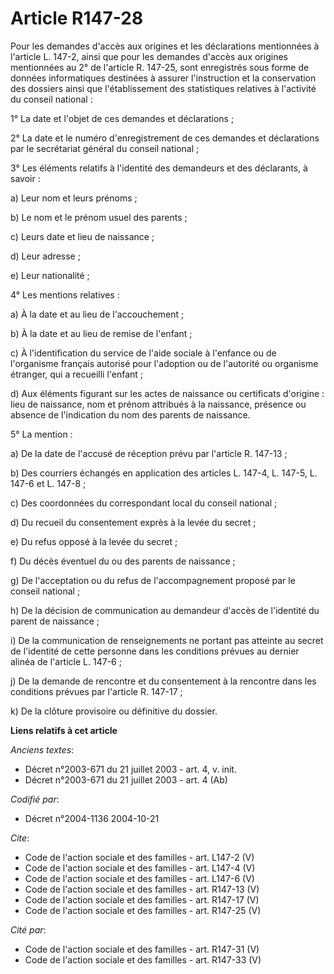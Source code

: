 # Article R147-28

Pour les demandes d'accès aux origines et les déclarations mentionnées à l'article L. 147-2, ainsi que pour les demandes
d'accès aux origines mentionnées au 2° de l'article R. 147-25, sont enregistrés sous forme de données informatiques destinées
à assurer l'instruction et la conservation des dossiers ainsi que l'établissement des statistiques relatives à l'activité du
conseil national : 

1° La date et l'objet de ces demandes et déclarations ; 

2° La date et le numéro d'enregistrement de ces demandes et déclarations par le secrétariat général du conseil national ; 

3° Les éléments relatifs à l'identité des demandeurs et des déclarants, à savoir : 

a) Leur nom et leurs prénoms ; 

b) Le nom et le prénom usuel des parents ; 

c) Leurs date et lieu de naissance ; 

d) Leur adresse ; 

e) Leur nationalité ; 

4° Les mentions relatives : 

a) À la date et au lieu de l'accouchement ; 

b) À la date et au lieu de remise de l'enfant ; 

c) À l'identification du service de l'aide sociale à l'enfance ou de l'organisme français autorisé pour l'adoption ou de
l'autorité ou organisme étranger, qui a recueilli l'enfant ; 

d) Aux éléments figurant sur les actes de naissance ou certificats d'origine : lieu de naissance, nom et prénom attribués à
la naissance, présence ou absence de l'indication du nom des parents de naissance. 

5° La mention : 

a) De la date de l'accusé de réception prévu par l'article R. 147-13 ; 

b) Des courriers échangés en application des articles L. 147-4, L. 147-5, L. 147-6 et L. 147-8 ; 

c) Des coordonnées du correspondant local du conseil national ; 

d) Du recueil du consentement exprès à la levée du secret ; 

e) Du refus opposé à la levée du secret ; 

f) Du décès éventuel du ou des parents de naissance ; 

g) De l'acceptation ou du refus de l'accompagnement proposé par le conseil national ; 

h) De la décision de communication au demandeur d'accès de l'identité du parent de naissance ; 

i) De la communication de renseignements ne portant pas atteinte au secret de l'identité de cette personne dans les
conditions prévues au dernier alinéa de l'article L. 147-6 ; 

j) De la demande de rencontre et du consentement à la rencontre dans les conditions prévues par l'article R. 147-17 ; 

k) De la clôture provisoire ou définitive du dossier.

**Liens relatifs à cet article**

_Anciens textes_:

  - Décret n°2003-671 du 21 juillet 2003 - art. 4, v. init.
  - Décret n°2003-671 du 21 juillet 2003 - art. 4 (Ab)

_Codifié par_:

  - Décret n°2004-1136 2004-10-21

_Cite_:

  - Code de l'action sociale et des familles - art. L147-2 (V)
  - Code de l'action sociale et des familles - art. L147-4 (V)
  - Code de l'action sociale et des familles - art. L147-6 (V)
  - Code de l'action sociale et des familles - art. R147-13 (V)
  - Code de l'action sociale et des familles - art. R147-17 (V)
  - Code de l'action sociale et des familles - art. R147-25 (V)

_Cité par_:

  - Code de l'action sociale et des familles - art. R147-31 (V)
  - Code de l'action sociale et des familles - art. R147-33 (V)

